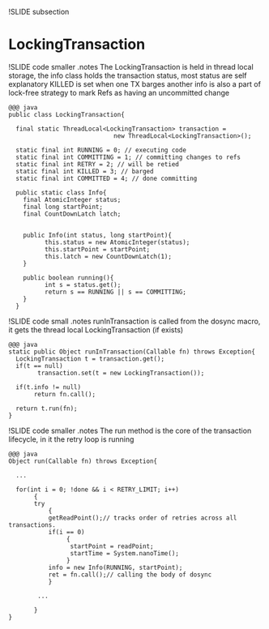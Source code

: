 !SLIDE subsection
# LockingTransaction

!SLIDE code smaller
.notes The LockingTransaction is held in thread local storage, the info class holds the transaction status, most status are self explanatory KILLED is set when one TX barges another
info is also a part of lock-free strategy to mark Refs as having an uncommitted change

    @@@ java
    public class LockingTransaction{ 

      final static ThreadLocal<LockingTransaction> transaction =
                                 new ThreadLocal<LockingTransaction>(); 

      static final int RUNNING = 0; // executing code
      static final int COMMITTING = 1; // committing changes to refs
      static final int RETRY = 2; // will be retied
      static final int KILLED = 3; // barged 
      static final int COMMITTED = 4; // done committing

      public static class Info{
        final AtomicInteger status;
        final long startPoint;
        final CountDownLatch latch;


        public Info(int status, long startPoint){
              this.status = new AtomicInteger(status);
              this.startPoint = startPoint;
              this.latch = new CountDownLatch(1);
        }

        public boolean running(){
              int s = status.get();
              return s == RUNNING || s == COMMITTING;
        }
      }

!SLIDE code small
.notes runInTransaction is called from the dosync macro, it gets the thread local LockingTransaction (if exists)

    @@@ java
    static public Object runInTransaction(Callable fn) throws Exception{
      LockingTransaction t = transaction.get();
      if(t == null)
            transaction.set(t = new LockingTransaction());

      if(t.info != null)
           return fn.call();
 
      return t.run(fn);
    } 


!SLIDE code smaller
.notes 
The run method is the core of the transaction lifecycle, in it the retry loop is running 

    @@@ java
    Object run(Callable fn) throws Exception{
         
      ...

      for(int i = 0; !done && i < RETRY_LIMIT; i++)
           {
           try
               {
               getReadPoint();// tracks order of retries across all transactions.
               if(i == 0)
                    {
                     startPoint = readPoint;
                     startTime = System.nanoTime();
                    }
               info = new Info(RUNNING, startPoint);
               ret = fn.call();// calling the body of dosync
               } 

            ...

           }
    }


